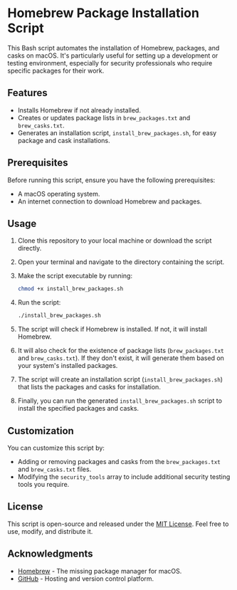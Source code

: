 # Homebrew Package Installation Script

This Bash script automates the installation of Homebrew, packages, and casks on macOS. It's particularly useful for setting up a development or testing environment, especially for security professionals who require specific packages for their work.

## Features

- Installs Homebrew if not already installed.
- Creates or updates package lists in `brew_packages.txt` and `brew_casks.txt`.
- Generates an installation script, `install_brew_packages.sh`, for easy package and cask installations.

## Prerequisites

Before running this script, ensure you have the following prerequisites:

- A macOS operating system.
- An internet connection to download Homebrew and packages.

## Usage

1. Clone this repository to your local machine or download the script directly.

2. Open your terminal and navigate to the directory containing the script.

3. Make the script executable by running:

   ```bash
   chmod +x install_brew_packages.sh
   ```

4. Run the script:

   ```bash
   ./install_brew_packages.sh
   ```

5. The script will check if Homebrew is installed. If not, it will install Homebrew.

6. It will also check for the existence of package lists (`brew_packages.txt` and `brew_casks.txt`). If they don't exist, it will generate them based on your system's installed packages.

7. The script will create an installation script (`install_brew_packages.sh`) that lists the packages and casks for installation.

8. Finally, you can run the generated `install_brew_packages.sh` script to install the specified packages and casks.

## Customization

You can customize this script by:

- Adding or removing packages and casks from the `brew_packages.txt` and `brew_casks.txt` files.
- Modifying the `security_tools` array to include additional security testing tools you require.

## License

This script is open-source and released under the [MIT License](LICENSE). Feel free to use, modify, and distribute it.

## Acknowledgments

- [Homebrew](https://brew.sh/) - The missing package manager for macOS.
- [GitHub](https://github.com) - Hosting and version control platform.
